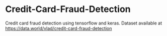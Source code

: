# Credit-Card-Fraud-Detection
Credit card fraud detection using tensorflow and keras. Dataset available at https://data.world/vlad/credit-card-fraud-detection
